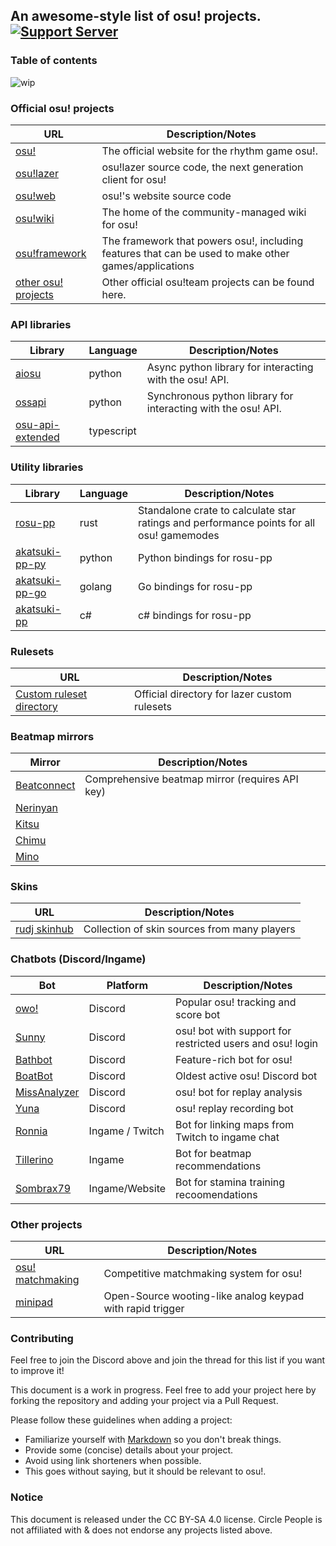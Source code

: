 ## An awesome-style list of osu! projects. [![Support Server](https://img.shields.io/discord/211953616918020107.svg?color=7289da&label=Circle%20People&logo=discord&style=flat-square)](https://discord.gg/circlepeople)

### Table of contents

![wip](https://img.shields.io/badge/note-Work%20in%20progress-yellow)

### Official osu! projects

| URL                                                   | Description/Notes                                                                                    |
|-------------------------------------------------------|------------------------------------------------------------------------------------------------------|
| [osu!](https://osu.ppy.sh)                            | The official website for the rhythm game osu!.                                                       | 
| [osu!lazer](https://github.com/ppy/osu)               | osu!lazer source code, the next generation client for osu!                                           |
| [osu!web](https://github.com/ppy/osu-web)             | osu!'s website source code                                                                           |
| [osu!wiki](https://github.com/ppy/osu-wiki)           | The home of the community-managed wiki for osu!                                                      |
| [osu!framework](https://github.com/ppy/osu-framework) | The framework that powers osu!, including features that can be used to make other games/applications |
| [other osu! projects](https://github.com/ppy)         | Other official osu!team projects can be found here.                                                  |

### API libraries

| Library    | Language | Description/Notes                                       |
|------------|----------|---------------------------------------------------------|
| [aiosu](https://github.com/niceaesth/aiosu)  | python   | Async python library for interacting with the osu! API. | 
| [ossapi](https://github.com/circleguard/ossapi) | python   | Synchronous python library for interacting with the osu! API. |
| [osu-api-extended](https://github.com/cyperdark/osu-api-extended)   | typescript  |                                                         |

### Utility libraries

| Library    | Language | Description/Notes                                       |
|------------|----------|---------------------------------------------------------|
| [rosu-pp](https://github.com/MaxOhn/rosu-pp) | rust | Standalone crate to calculate star ratings and performance points for all osu! gamemodes |
| [akatsuki-pp-py](https://github.com/osuAkatsuki/akatsuki-pp-py) | python | Python bindings for rosu-pp |
| [akatsuki-pp-go](https://github.com/osuAkatsuki/akatsuki-pp-go) | golang | Go bindings for rosu-pp |
| [akatsuki-pp](https://github.com/osuAkatsuki/Akatsuki.PP) | c# | c# bindings for rosu-pp

### Rulesets

| URL | Description/Notes |
|-----|-------------------|
| [Custom ruleset directory](https://github.com/ppy/osu/discussions/13096) | Official directory for lazer custom rulesets |

### Beatmap mirrors

| Mirror | Description/Notes |
|--------|-------------------|
| [Beatconnect](https://beatconnect.io/) | Comprehensive beatmap mirror (requires API key) |
| [Nerinyan](https://nerinyan.moe/) | |
| [Kitsu](https://kitsu.moe/) | |
| [Chimu](https://chimu.moe/) | |
| [Mino](https://catboy.best/) | |

### Skins 

| URL | Description/Notes |
|-----|-------------------|
| [rudj skinhub](https://github.com/rudj-skinhub/woal) | Collection of skin sources from many players |

### Chatbots (Discord/Ingame) 

| Bot | Platform | Description/Notes |
|-----|----------|-------------------|
| [owo!](http://owo-bot.xyz/) | Discord | Popular osu! tracking and score bot |
| [Sunny](https://discord.com/oauth2/authorize?client_id=376679719044907019&scope=bot) | Discord | osu! bot with support for restricted users and osu! login |
| [Bathbot](https://discord.com/api/oauth2/authorize?client_id=297073686916366336&permissions=309238025216&scope=bot%20applications.commands) | Discord | Feature-rich bot for osu! |
| [BoatBot](https://docs.iaace.gg/) | Discord | Oldest active osu! Discord bot |
| [MissAnalyzer](https://top.gg/bot/752035690237394944) | Discord | osu! bot for replay analysis |
| [Yuna](https://top.gg/bot/832597585923014676) | Discord | osu! replay recording bot |
| [Ronnia](https://ronnia.me/) | Ingame / Twitch | Bot for linking maps from Twitch to ingame chat |
| [Tillerino](https://github.com/Tillerino/Tillerinobot/wiki) | Ingame | Bot for beatmap recommendations |
| [Sombrax79](https://ost.sombrax79.org/commands) | Ingame/Website | Bot for stamina training recoomendations |




### Other projects

| URL | Description/Notes |
|-----|-------------------|
| [osu! matchmaking](https://oma.hwc.hr/) | Competitive matchmaking system for osu! |
| [minipad](https://github.com/minipadkb) | Open-Source wooting-like analog keypad with rapid trigger |

### Contributing

Feel free to join the Discord above and join the thread for this list if you want to improve it!

This document is a work in progress. Feel free to add your project here by forking the repository and adding your project via a Pull Request. 

Please follow these guidelines when adding a project:
- Familiarize yourself with [Markdown](https://www.markdownguide.org/cheat-sheet/) so you don't break things.
- Provide some (concise) details about your project.
- Avoid using link shorteners when possible.
- This goes without saying, but it should be relevant to osu!.

### Notice
This document is released under the CC BY-SA 4.0 license. Circle People is not affiliated with & does not endorse any projects listed above. 
